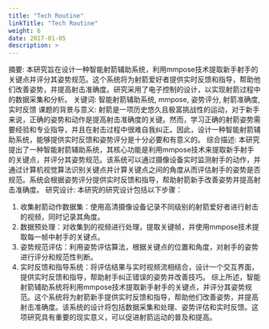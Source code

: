 ```yaml
---
title: "Tech Routine"
linkTitle: "Tech Routine"
weight: 6
date: 2017-01-05
description: >
---
```


摘要: 本研究旨在设计一种智能射箭辅助系统，利用mmpose技术提取新手射手的关键点并评分其姿势规范。这个系统将为射箭爱好者提供实时反馈和指导，帮助他们改善姿势，并提高射击准确度。研究采用了电子控制的设计，以实现射箭过程中的数据采集和分析。
关键词: 智能射箭辅助系统, mmpose, 姿势评分, 射箭准确度, 实时反馈
课题的背景与意义: 射箭是一项历史悠久且极富挑战性的运动，对于新手来说，正确的姿势和动作是提高射击准确度的关键。然而，学习正确的射箭姿势需要经验和专业指导，并且在射击过程中很难自我纠正。因此，设计一种智能射箭辅助系统，能够提供实时反馈和姿势评分是十分必要和有意义的。
综合描述: 本研究提出了一种智能射箭辅助系统，其核心功能是利用mmpose技术来提取新手射手的关键点，并评分其姿势规范。该系统可以通过摄像设备实时监测射手的动作，并通过计算机视觉算法识别关键点并计算关键点之间的角度从而评估射手的姿势是否规范。系统会根据姿势评分提供实时反馈和指导，帮助射箭新手改善姿势并提高射击准确度。
研究设计: 本研究的研究设计包括以下步骤：
1.	收集射箭动作数据集：使用高清摄像设备记录不同级别的射箭爱好者进行射击的视频，同时记录其角度。
2.	数据预处理：对收集到的视频进行处理，提取关键帧，并使用mmpose技术提取每一帧中射手的关键点。
3.	姿势规范评估：利用姿势评估算法，根据关键点的位置和角度，对射手的姿势进行评分和规范性判断。
4.	实时反馈和指导系统：将评估结果与实时视频流相结合，设计一个交互界面，提供实时反馈和指导，帮助射手纠正错误的姿势并改善技巧。
综上所述，智能射箭辅助系统将利用mmpose技术提取新手射手的关键点，并评分其姿势规范。这个系统将为射箭新手提供实时反馈和指导，帮助他们改善姿势，并提高射击准确度。该系统的设计将包括数据采集和处理、姿势评估和实时反馈。这项研究具有重要的现实意义，可以促进射箭运动的普及和提高。



